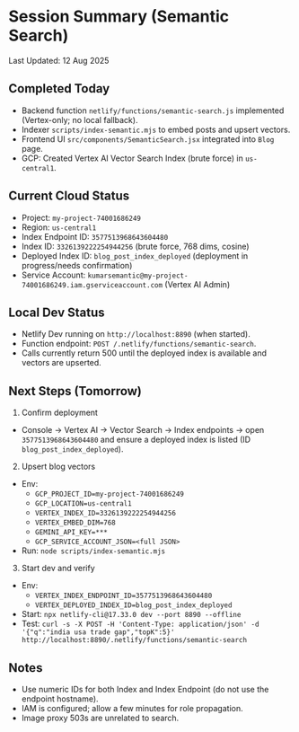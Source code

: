# Session Summary (Semantic Search)

Last Updated: 12 Aug 2025

## Completed Today

- Backend function `netlify/functions/semantic-search.js` implemented (Vertex-only; no local fallback).
- Indexer `scripts/index-semantic.mjs` to embed posts and upsert vectors.
- Frontend UI `src/components/SemanticSearch.jsx` integrated into `Blog` page.
- GCP: Created Vertex AI Vector Search Index (brute force) in `us-central1`.

## Current Cloud Status

- Project: `my-project-74001686249`
- Region: `us-central1`
- Index Endpoint ID: `3577513968643604480`
- Index ID: `3326139222254944256` (brute force, 768 dims, cosine)
- Deployed Index ID: `blog_post_index_deployed` (deployment in progress/needs confirmation)
- Service Account: `kumarsemantic@my-project-74001686249.iam.gserviceaccount.com` (Vertex AI Admin)

## Local Dev Status

- Netlify Dev running on `http://localhost:8890` (when started).
- Function endpoint: `POST /.netlify/functions/semantic-search`.
- Calls currently return 500 until the deployed index is available and vectors are upserted.

## Next Steps (Tomorrow)

1) Confirm deployment
- Console → Vertex AI → Vector Search → Index endpoints → open `3577513968643604480` and ensure a deployed index is listed (ID `blog_post_index_deployed`).

2) Upsert blog vectors
- Env:
  - `GCP_PROJECT_ID=my-project-74001686249`
  - `GCP_LOCATION=us-central1`
  - `VERTEX_INDEX_ID=3326139222254944256`
  - `VERTEX_EMBED_DIM=768`
  - `GEMINI_API_KEY=***`
  - `GCP_SERVICE_ACCOUNT_JSON=<full JSON>`
- Run: `node scripts/index-semantic.mjs`

3) Start dev and verify
- Env:
  - `VERTEX_INDEX_ENDPOINT_ID=3577513968643604480`
  - `VERTEX_DEPLOYED_INDEX_ID=blog_post_index_deployed`
- Start: `npx netlify-cli@17.33.0 dev --port 8890 --offline`
- Test: `curl -s -X POST -H 'Content-Type: application/json' -d '{"q":"india usa trade gap","topK":5}' http://localhost:8890/.netlify/functions/semantic-search`

## Notes

- Use numeric IDs for both Index and Index Endpoint (do not use the endpoint hostname).
- IAM is configured; allow a few minutes for role propagation.
- Image proxy 503s are unrelated to search.
